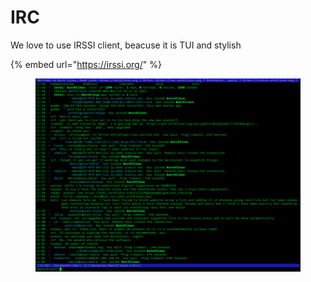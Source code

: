 # IRC

We love to use IRSSI client, beacuse it is TUI and stylish

{% embed url="https://irssi.org/" %}

<figure><img src="../../.gitbook/assets/Irssi_1.2.3_screenshot.png" alt=""><figcaption></figcaption></figure>


